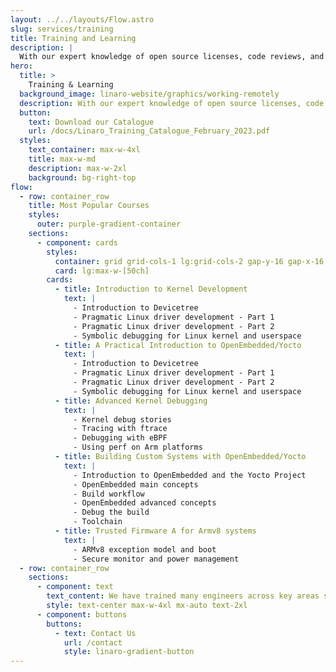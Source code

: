 ```yaml
---
layout: ../../layouts/Flow.astro
slug: services/training
title: Training and Learning
description: |
  With our expert knowledge of open source licenses, code reviews, and hands-on Linux training, we help companies eliminate risk, achieve compliance, and build strong relationships with open source communities. Our customized training courses cover a wide range of topics and can be tailored to meet the specific needs of your team. Gain the skills and expertise to embrace emerging technologies and best practices in the world of Linux and Arm technology.
hero:
  title: >
    Training & Learning
  background_image: linaro-website/graphics/working-remotely
  description: With our expert knowledge of open source licenses, code reviews, and hands-on Linux training, we help companies eliminate risk, achieve compliance, and build strong relationships with open source communities. Our customized training courses cover a wide range of topics and can be tailored to meet the specific needs of your team. Gain the skills and expertise to embrace emerging technologies and best practices in the world of Linux and Arm technology.
  button:
    text: Download our Catalogue
    url: /docs/Linaro_Training_Catalogue_February_2023.pdf
  styles:
    text_container: max-w-4xl
    title: max-w-md
    description: max-w-2xl
    background: bg-right-top
flow:
  - row: container_row
    title: Most Popular Courses
    styles:
      outer: purple-gradient-container
    sections:
      - component: cards
        styles:
          container: grid grid-cols-1 lg:grid-cols-2 gap-y-16 gap-x-16 mx-auto lg:justify-items-center marker:text-white
          card: lg:max-w-[50ch]
        cards:
          - title: Introduction to Kernel Development
            text: |
              - Introduction to Devicetree
              - Pragmatic Linux driver development - Part 1
              - Pragmatic Linux driver development - Part 2
              - Symbolic debugging for Linux kernel and userspace
          - title: A Practical Introduction to OpenEmbedded/Yocto
            text: |
              - Introduction to Devicetree
              - Pragmatic Linux driver development - Part 1
              - Pragmatic Linux driver development - Part 2
              - Symbolic debugging for Linux kernel and userspace
          - title: Advanced Kernel Debugging
            text: |
              - Kernel debug stories
              - Tracing with ftrace
              - Debugging with eBPF
              - Using perf on Arm platforms
          - title: Building Custom Systems with OpenEmbedded/Yocto
            text: |
              - Introduction to OpenEmbedded and the Yocto Project
              - OpenEmbedded main concepts
              - Build workflow
              - OpenEmbedded advanced concepts
              - Debug the build
              - Toolchain
          - title: Trusted Firmware A for Armv8 systems
            text: |
              - ARMv8 exception model and boot
              - Secure monitor and power management
  - row: container_row
    sections:
      - component: text
        text_content: We have trained many engineers across key areas such as OP-TEE, Energy Aware Scheduler, Arm Trusted Firmware, Power Management and Open Source development to name but a few.
        style: text-center max-w-4xl mx-auto text-2xl
      - component: buttons
        buttons:
          - text: Contact Us
            url: /contact
            style: linaro-gradient-button
---
```

